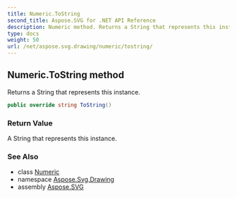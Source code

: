 ```yaml
---
title: Numeric.ToString
second_title: Aspose.SVG for .NET API Reference
description: Numeric method. Returns a String that represents this instance
type: docs
weight: 50
url: /net/aspose.svg.drawing/numeric/tostring/
---
```

## Numeric.ToString method

Returns a String that represents this instance.

```csharp
public override string ToString()
```

### Return Value

A String that represents this instance.

### See Also

* class [Numeric](../)
* namespace [Aspose.Svg.Drawing](../../numeric/)
* assembly [Aspose.SVG](../../../)
